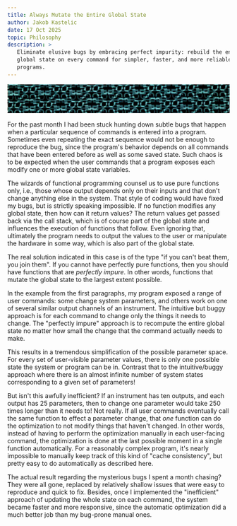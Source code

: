 ```yaml
---
title: Always Mutate the Entire Global State
author: Jakob Kastelic
date: 17 Oct 2025
topic: Philosophy
description: >
   Eliminate elusive bugs by embracing perfect impurity: rebuild the entire
   global state on every command for simpler, faster, and more reliable
   programs.
---
```


![](../images/mask.jpg)

For the past month I had been stuck hunting down subtle bugs that happen when a
particular sequence of commands is entered into a program. Sometimes even
repeating the exact sequence would not be enough to reproduce the bug, since the
program's behavior depends on all commands that have been entered before as well
as some saved state. Such chaos is to be expected when the user commands that a
program exposes each modify one or more global state variables.

The wizards of functional programming counsel us to use pure functions only,
i.e., those whose output depends only on their inputs and that don't change
anything else in the system. That style of coding would have fixed my bugs, but
is strictly speaking impossible. If no function modifies any global state, then
how can it return values? The return values get passed back via the call stack,
which is of course part of the global state and influences the execution of
functions that follow. Even ignoring that, ultimately the program needs to
output the values to the user or manipulate the hardware in some way, which is
also part of the global state.

The real solution indicated in this case is of the type "if you can't beat them,
you join them". If you cannot have perfectly pure functions, then you should
have functions that are *perfectly impure*. In other words, functions that
mutate the global state to the largest extent possible.

In the example from the first paragraphs, my program exposed a range of user
commands: some change system parameters, and others work on one of several
similar output channels of an instrument. The intuitive but buggy approach is
for each command to change only the things it needs to change. The "perfectly
impure" approach is to recompute the entire global state no matter how small the
change that the command actually needs to make.

This results in a tremendous simplification of the possible parameter space. For
every set of user-visible parameter values, there is only one possible state the
system or program can be in. Contrast that to the intuitive/buggy approach where
there is an almost infinite number of system states corresponding to a given set
of parameters!

But isn't this awfully inefficient? If an instrument has ten outputs, and each
output has 25 parameters, then to change one parameter would take 250 times
longer than it needs to! Not really. If all user commands eventually call the
same function to effect a parameter change, that *one* function can do the
optimization to not modify things that haven't changed. In other words, instead
of having to perform the optimization manually in each user-facing command, the
optimization is done at the last possible moment in a single function
automatically. For a reasonably complex program, it's nearly impossible to
manually keep track of this kind of "cache consistency", but pretty easy to do
automatically as described here.

The actual result regarding the mysterious bugs I spent a month chasing? They
were all gone, replaced by relatively shallow issues that were easy to reproduce
and quick to fix. Besides, once I implemented the "inefficient" approach of
updating the whole state on each command, the system became faster and more
responsive, since the automatic optimization did a much better job than my
bug-prone manual ones.
